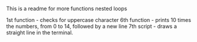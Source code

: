 This is a readme for more functions nested loops

1st function -  checks for uppercase character
6th function -  prints 10 times the numbers, from 0 to 14, followed by a new line
7th script - draws a straight line in the terminal.

